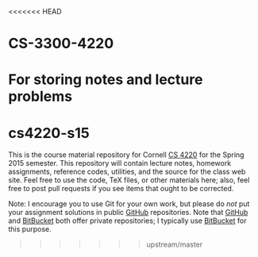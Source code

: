 <<<<<<< HEAD
# CS-3300-4220
For storing notes and lecture problems
=======
# cs4220-s15

This is the course material repository for Cornell [CS 4220][cs4220]
for the Spring 2015 semester.  This repository will contain lecture
notes, homework assignments, reference codes, utilities, and the
source for the class web site.  Feel free to use the code, TeX files,
or other materials here; also, feel free to post pull requests if you
see items that ought to be corrected.

Note: I encourage you to use Git for your own work, but please do
*not* put your assignment solutions in public [GitHub][gh] repositories.
Note that [GitHub][gh] and [BitBucket][bb] both offer private repositories;
I typically use [BitBucket][bb] for this purpose.

[cs4220]: http://www.cs.cornell.edu/~bindel/class/cs4220-s15
[gh]: http://github.com/
[bb]: https://bitbucket.org
>>>>>>> upstream/master
